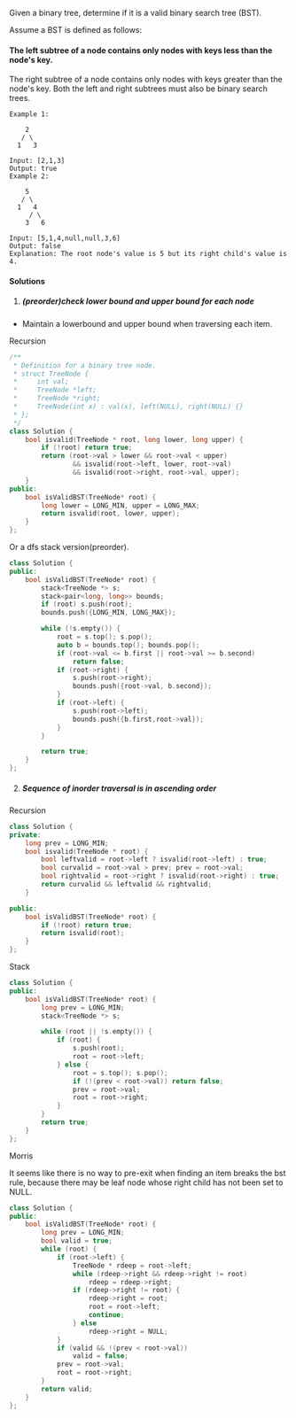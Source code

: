 Given a binary tree, determine if it is a valid binary search tree (BST).

Assume a BST is defined as follows:

#### The left subtree of a node contains only nodes with keys less than the node's key.
The right subtree of a node contains only nodes with keys greater than the node's key.
Both the left and right subtrees must also be binary search trees.
 

```
Example 1:

    2
   / \
  1   3

Input: [2,1,3]
Output: true
Example 2:

    5
   / \
  1   4
     / \
    3   6

Input: [5,1,4,null,null,3,6]
Output: false
Explanation: The root node's value is 5 but its right child's value is 4.
```


#### Solutions

1. ##### (preorder)check lower bound and upper bound for each node

- Maintain a lowerbound and upper bound when traversing each item. 

Recursion

```c++
/**
 * Definition for a binary tree node.
 * struct TreeNode {
 *     int val;
 *     TreeNode *left;
 *     TreeNode *right;
 *     TreeNode(int x) : val(x), left(NULL), right(NULL) {}
 * };
 */
class Solution {
    bool isvalid(TreeNode * root, long lower, long upper) {
        if (!root) return true;
        return (root->val > lower && root->val < upper) 
                && isvalid(root->left, lower, root->val) 
                && isvalid(root->right, root->val, upper);
    }
public:
    bool isValidBST(TreeNode* root) {
        long lower = LONG_MIN, upper = LONG_MAX;
        return isvalid(root, lower, upper);
    }
};
```

Or a dfs stack version(preorder).

```c++
class Solution {
public:
    bool isValidBST(TreeNode* root) {
        stack<TreeNode *> s;
        stack<pair<long, long>> bounds;
        if (root) s.push(root);
        bounds.push({LONG_MIN, LONG_MAX});

        while (!s.empty()) {
            root = s.top(); s.pop();
            auto b = bounds.top(); bounds.pop();
            if (root->val <= b.first || root->val >= b.second)
                return false;
            if (root->right) {
                s.push(root->right);
                bounds.push({root->val, b.second});
            }
            if (root->left) {
                s.push(root->left);
                bounds.push({b.first,root->val});
            }
        }

        return true;
    }
};
```

2. ##### Sequence of inorder traversal is in ascending order

Recursion

```c++
class Solution {
private:
    long prev = LONG_MIN;
    bool isvalid(TreeNode * root) {
        bool leftvalid = root->left ? isvalid(root->left) : true;
        bool curvalid = root->val > prev; prev = root->val;
        bool rightvalid = root->right ? isvalid(root->right) : true;
        return curvalid && leftvalid && rightvalid;
    }

public:
    bool isValidBST(TreeNode* root) {
        if (!root) return true;
        return isvalid(root);
    }
};
```

Stack

```c++
class Solution {
public:
    bool isValidBST(TreeNode* root) {
        long prev = LONG_MIN;
        stack<TreeNode *> s;

        while (root || !s.empty()) {
            if (root) {
                s.push(root);
                root = root->left;
            } else {
                root = s.top(); s.pop();
                if (!(prev < root->val)) return false;
                prev = root->val;
                root = root->right;
            }
        }
        return true;
    }
};
```


Morris

It seems like there is no way to pre-exit when finding an item breaks the bst rule, because there may be leaf node whose right child has not been set to NULL.

```c++
class Solution {
public:
    bool isValidBST(TreeNode* root) {
        long prev = LONG_MIN;
        bool valid = true;
        while (root) {
            if (root->left) {
                TreeNode * rdeep = root->left;
                while (rdeep->right && rdeep->right != root)
                    rdeep = rdeep->right;
                if (rdeep->right != root) {
                    rdeep->right = root;
                    root = root->left;
                    continue;
                } else
                    rdeep->right = NULL;
            }
            if (valid && !(prev < root->val))
                valid = false;
            prev = root->val;
            root = root->right;
        }
        return valid;
    }
};
```